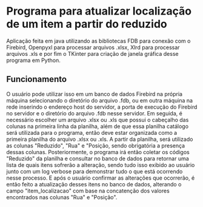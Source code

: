 # Programa para atualizar localização de um item a partir do reduzido
Aplicação feita em java utilizando as bibliotecas FDB para conexão com o Firebird, Openpyxl para processar arquivos .xlsx, Xlrd para processar arquivos .xls e por fim o TKinter para criação de janela gráfica desse programa em Python.


## Funcionamento
O usuário pode utilizar isso em um banco de dados Firebird na própria máquina selecionando o diretório do arquivo .fdb, ou em outra máquina na rede inserindo o endereço host do servidor, a porta de execução do Firebird no servidor e o diretório do arquivo .fdb nesse servidor. Em seguida, é necessário escolher um arquivo .xlsx ou .xls que possui o cabeçalho das colunas na primeira linha da planilha, além de que essa planilha catálogo será utilizada para o programa, então deve estar organizada como a primeira planilha do arquivo .xlsx ou .xls. A partir da planilha, será utilizado as colunas "Reduzido", "Rua" e "Posição, sendo obrigatória a presença dessas colunas. Posteriormente, o programa irá então coletar os códigos "Reduzido" da planilha e consultar no banco de dados para retornar uma lista de quais itens sofrerão a alteração, sendo tudo isso exibido ao usuário junto com um log verbose para demonstrar tudo o que está ocorrendo nesse processo. E após o usuário confirmar as alterações que ocorrerão, é então feito a atualização desses itens no banco de dados, alterando o campo "item_localizacao" com base na concatenção dos valores encontrados nas colunas "Rua" e "Posição".
